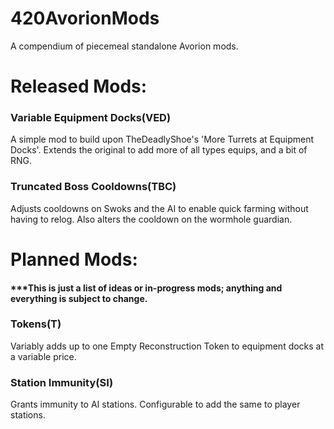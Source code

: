 # 420AvorionMods
A compendium of piecemeal standalone Avorion mods.

# Released Mods:

### Variable Equipment Docks(VED)
A simple mod to build upon TheDeadlyShoe's 'More Turrets at Equipment Docks'. Extends the original to add more of all types 
equips, and a bit of RNG.

### Truncated Boss Cooldowns(TBC)
Adjusts cooldowns on Swoks and the AI to enable quick farming without having to relog. Also alters the cooldown on the wormhole guardian. 

# Planned Mods:
#### ***This is just a list of ideas or in-progress mods; anything and everything is subject to change.

### Tokens(T)
Variably adds up to one Empty Reconstruction Token to equipment docks at a variable price.
  
### Station Immunity(SI)
Grants immunity to AI stations. Configurable to add the same to player stations.
